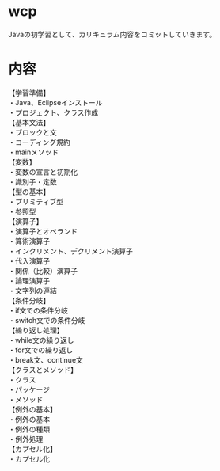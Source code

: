 # wcp
Javaの初学習として、カリキュラム内容をコミットしていきます。

# 内容
【学習準備】  
・Java、Eclipseインストール  
・プロジェクト、クラス作成  
【基本文法】  
・ブロックと文  
・コーディング規約  
・mainメソッド  
【変数】  
・変数の宣言と初期化  
・識別子・定数  
【型の基本】  
・プリミティブ型  
・参照型  
【演算子】  
・演算子とオペランド  
・算術演算子  
・インクリメント、デクリメント演算子  
・代入演算子  
・関係（比較）演算子  
・論理演算子  
・文字列の連結  
【条件分岐】    
・if文での条件分岐  
・switch文での条件分岐  
【繰り返し処理】  
・while文の繰り返し  
・for文での繰り返し  
・break文、continue文  
【クラスとメソッド】  
・クラス  
・パッケージ  
・メソッド  
【例外の基本】  
・例外の基本  
・例外の種類  
・例外処理  
【カプセル化】  
・カプセル化  
